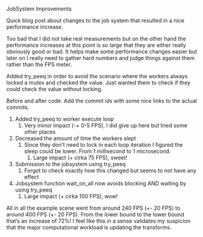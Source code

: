JobSystem Improvements

Quick blog post about changes to the job system that resulted in a nice performance increase.

Too bad that I did not take real measurements but on the other hand the performance increases at this point is so large that they are either really obviously good or bad. It helps make some performance changes easier but later on I really need to gather hard numbers and judge things against them rather than the FPS meter.

Added try_peeq in order to avoid the scenario where the workers always locked a mutex and checked the value. Just wanted them to check if they could check the value without locking.

Before and after code. Add the commit ids with some nice links to the actual commits.

1. Added try_peeq to worker execute loop
    1. Very minor impact (-+ 0-5 FPS), I did give up here but tried some other places
2. Decreased the amount of time the workers slept
    1. Since they don’t need to lock in each loop iteration I figured the sleep could be lower. From 1 millisecond to 1 microsecond.
        1. Large impact (+ cirka 75 FPS), sweet! 
3. Submission to the jobsystem using try_peeq 
    1. Forgot to check exactly how this changed but seems to not have any effect
4. Jobsystem function wait_on_all now avoids blocking AND waiting by using try_peeq
    1. Large impact (+ cirka 100 FPS), wow!

All in all the example scene went from around 240 FPS (+- 20 FPS) to around 400 FPS (+- 20 FPS).
From the lower bound to the lower bound that’s an increase of 72%! I feel like this in a sense validates my suspicion that the major computational workload is updating the transforms.


